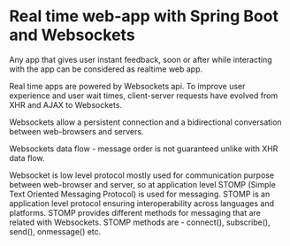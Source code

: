 # Real time web-app with Spring Boot and Websockets
Any app that gives user instant feedback, soon or after while interacting
with the app can be considered as realtime web app.

Real time apps are powered by Websockets api. To improve user experience 
and user wait times, client-server requests have evolved from XHR and AJAX
to Websockets.

Websockets allow a persistent connection and a bidirectional conversation
between web-browsers and servers.

Websockets data flow - message order is not guaranteed unlike with XHR
data flow.

Websocket is low level protocol mostly used for communication purpose
between web-browser and server, so at application level STOMP (Simple 
Text Oriented Messaging Protocol) is used for messaging. STOMP is an
application level protocol ensuring interoperability across languages
and platforms. STOMP provides different methods for messaging that are 
related with Websockets. 
STOMP methods are - connect(), subscribe(), send(), onmessage() etc.